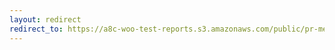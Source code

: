 ```yaml
---
layout: redirect
redirect_to: https://a8c-woo-test-reports.s3.amazonaws.com/public/pr-merge/44335/e2e/index.html
---
```

